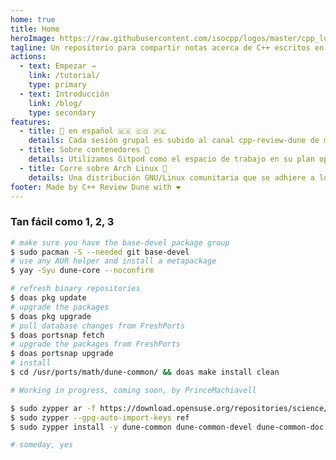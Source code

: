 ```yaml
---
home: true
title: Home
heroImage: https://raw.githubusercontent.com/isocpp/logos/master/cpp_logo.svg?sanitize=true
tagline: Un repositorio para compartir notas acerca de C++ escritos en LaTeX
actions:
  - text: Empezar →
    link: /tutorial/
    type: primary
  - text: Introducción
    link: /blog/
    type: secondary
features:
  - title: 🎥 en español 🇲🇽 🇨🇴 🇵🇪
    details: Cada sesión grupal es subido al canal cpp-review-dune de modo no listado, diode.zone está basado en PeerTube. Ahora en YouTube, ya que eliminó la cuenta sin alguna explicación.
  - title: Sobre contenedores 🐳
    details: Utilizamos Gitpod como el espacio de trabajo en su plan open source de 100 horas/mes junto con las imágenes, que cuentan con los comandos dune-ctest, duneproject, dunecontrol y dune-git-whitespace-hook fuera de la caja.
  - title: Corre sobre Arch Linux 🐧
    details: Una distribución GNU/Linux comunitaria que se adhiere a los principios de simplicidad, modernidad, pragmatismo, centrado a las usuarias y usuarios; y versatilidad.
footer: Made by C++ Review Dune with ❤️
---
```


### Tan fácil como 1, 2, 3

<CodeGroup>
  <CodeGroupItem title="Arch Linux" active>

```bash
# make sure you have the base-devel package group
$ sudo pacman -S --needed git base-devel
# use any AUR helper and install a metapackage
$ yay -Syu dune-core --noconfirm
```

  </CodeGroupItem>

  <CodeGroupItem title="FreeBSD">
  
```bash
# refresh binary repositories
$ doas pkg update
# upgrade the packages
$ doas pkg upgrade
# pull database changes from FreshPorts
$ doas portsnap fetch
# upgrade the packages from FreshPorts
$ doas portsnap upgrade
# install
$ cd /usr/ports/math/dune-common/ && doas make install clean
```

  </CodeGroupItem>

  <CodeGroupItem title="NixOS">
  
```bash
# Working in progress, coming soon, by PrinceMachiavell
```

  </CodeGroupItem>

  <CodeGroupItem title="openSUSE Tumbleweed">
  
```bash
$ sudo zypper ar -f https://download.opensuse.org/repositories/science/openSUSE_Tumbleweed/science.repo
$ sudo zypper --gpg-auto-import-keys ref
$ sudo zypper install -y dune-common dune-common-devel dune-common-doc dune-common-openmpi
```

  </CodeGroupItem>

  <CodeGroupItem title="Plan 9">
  
```bash
# someday, yes
```

  </CodeGroupItem>
</CodeGroup>
